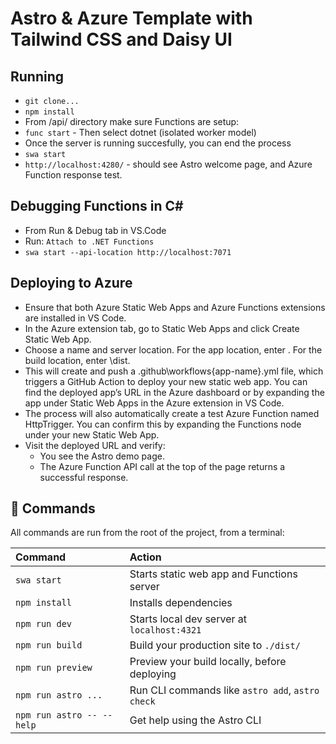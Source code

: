 # Astro & Azure Template with Tailwind CSS and Daisy UI

## Running
* `git clone...`
* `npm install`
* From /api/ directory make sure Functions are setup:
* `func start` - Then select dotnet (isolated worker model)
* Once the server is running succesfully, you can end the process
* `swa start`
* `http://localhost:4280/` - should see Astro welcome page, and Azure Function response test.

## Debugging Functions in C#
* From Run & Debug tab in VS.Code
* Run: `Attach to .NET Functions`
* `swa start --api-location http://localhost:7071`

## Deploying to Azure
* Ensure that both Azure Static Web Apps and Azure Functions extensions are installed in VS Code.
* In the Azure extension tab, go to Static Web Apps and click Create Static Web App.
* Choose a name and server location. For the app location, enter \. For the build location, enter \dist.
* This will create and push a .github\workflows\{app-name}.yml file, which triggers a GitHub Action to deploy your new static web app. You can find the deployed app’s URL in the Azure dashboard or by expanding the app under Static Web Apps in the Azure extension in VS Code.
* The process will also automatically create a test Azure Function named HttpTrigger. You can confirm this by expanding the Functions node under your new Static Web App.
* Visit the deployed URL and verify:
    * You see the Astro demo page.
    * The Azure Function API call at the top of the page returns a successful response.

## 🧞 Commands

All commands are run from the root of the project, from a terminal:

| Command                   | Action                                           |
| :------------------------ | :----------------------------------------------- |
| `swa start`               | Starts static web app and Functions server       |
| `npm install`             | Installs dependencies                            |
| `npm run dev`             | Starts local dev server at `localhost:4321`      |
| `npm run build`           | Build your production site to `./dist/`          |
| `npm run preview`         | Preview your build locally, before deploying     |
| `npm run astro ...`       | Run CLI commands like `astro add`, `astro check` |
| `npm run astro -- --help` | Get help using the Astro CLI                     |
